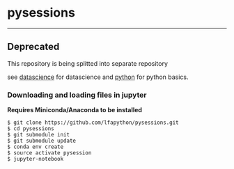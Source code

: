 # pysessions
---

## Deprecated
This repository is being splitted into separate repository

see [datascience](https://github.com/lfapython/datascience) for datascience
and [python](https://github.com/lfapython/pybasics) for python basics.


### Downloading and loading files in jupyter

**Requires Miniconda/Anaconda to be installed**

    $ git clone https://github.com/lfapython/pysessions.git
    $ cd pysessions
    $ git submodule init
    $ git submodule update
    $ conda env create
    $ source activate pysession
    $ jupyter-notebook

